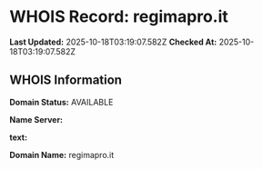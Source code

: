 # WHOIS Record: regimapro.it

**Last Updated:** 2025-10-18T03:19:07.582Z
**Checked At:** 2025-10-18T03:19:07.582Z

## WHOIS Information

**Domain Status:** AVAILABLE

**Name Server:** 

**text:** 

**Domain Name:** regimapro.it

